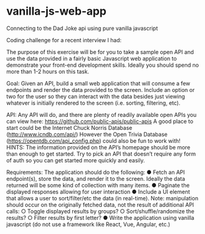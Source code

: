 # vanilla-js-web-app
Connecting to the Dad Joke api using pure vanilla javascript

Coding challenge for a recent interview I had: 

The purpose of this exercise will be for you to take a sample open API and use the data
provided in a fairly basic Javascript web application to demonstrate your front-end development
skills. Ideally you should spend no more than 1-2 hours on this task.

Goal:
Given an API, build a small web application that will consume a few endpoints and render the
data provided to the screen. Include an option or two for the user so they can interact with the
data besides just viewing whatever is initially rendered to the screen (i.e. sorting, filtering, etc).

API:
Any API will do, and there are plenty of readily available open APIs you can view here:
https://github.com/public-apis/public-apis
A good place to start could be the Internet Chuck Norris Database (http://www.icndb.com/api/)
However the Open Trivia Database (https://opentdb.com/api_config.php) could also be fun to
work with!
HINTS: The information provided on the API’s homepage should be more than enough to get
started. Try to pick an API that doesn’t require any form of auth so you can get started more
quickly and easily.

Requirements:
The application should do the following:
● Fetch an API endpoint(s), store the data, and render it to the screen. Ideally the data
returned will be some kind of collection with many items.
● Paginate the displayed responses allowing for user interaction
● Include a UI element that allows a user to sort/filter/etc the data (in real-time). Note:
manipulation should occur on the originally fetched data, not the result of additional API
calls:
○ Toggle displayed results by groups?
○ Sort/shuffle/randomize the results?
○ Filter results by first letter?
● Write the application using vanilla javascript (do not use a framework like React,
Vue, Angular, etc.)
